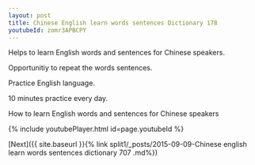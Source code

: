 ```yaml
---
layout: post
title: Chinese English learn words sentences Dictionary 178 
youtubeId: zomr3APBCPY
---
```

 
 
Helps to learn English words and sentences for Chinese speakers.

Opportunitiy to repeat the words sentences. 

Practice English language. 
 
10 minutes practice every day. 
 
How to learn English words and sentences for Chinese speakers 
 
{% include youtubePlayer.html id=page.youtubeId %}
 
 
[Next]({{ site.baseurl }}{% link  split1/_posts/2015-09-09-Chinese english learn words sentences dictionary 707 .md%})
 
